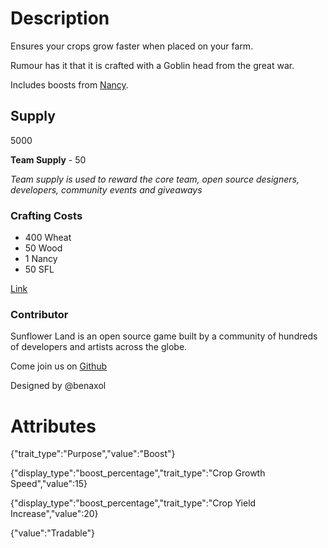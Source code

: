 # Description

Ensures your crops grow faster when placed on your farm.

Rumour has it that it is crafted with a Goblin head from the great war.

Includes boosts from [Nancy](https://opensea.io/assets/matic/0x22d5f9b75c524fec1d6619787e582644cd4d7422/420).

## Supply

5000

**Team Supply** - 50

_Team supply is used to reward the core team, open source designers, developers, community events and giveaways_

### Crafting Costs

- 400 Wheat
- 50 Wood
- 1 Nancy
- 50 SFL

[Link](https://docs.sunflower-land.com/player-guides/rare-and-limited-items#boosts)

### Contributor

Sunflower Land is an open source game built by a community of hundreds of developers and artists across the globe.

Come join us on [Github](https://github.com/sunflower-land/sunflower-land)

Designed by @benaxol

# Attributes

{"trait_type":"Purpose","value":"Boost"}

{"display_type":"boost_percentage","trait_type":"Crop Growth Speed","value":15}

{"display_type":"boost_percentage","trait_type":"Crop Yield Increase","value":20}

{"value":"Tradable"}
